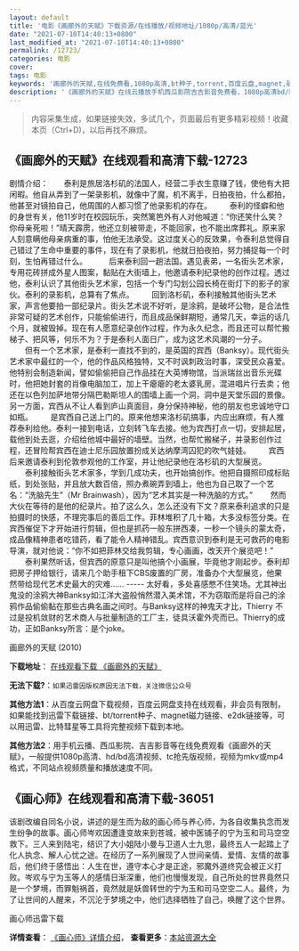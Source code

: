 ```yaml
---
layout: default
title: '电影《画廊外的天赋》下载资源/在线播放/视频地址/1080p/高清/蓝光'
date: "2021-07-10T14:40:13+0800"
last_modified_at: "2021-07-10T14:40:13+0800"
permalink: /12723/
categories: 电影
cover:
tags: 电影
keywords: '画廊外的天赋,在线免费看,1080p高清,bt种子,torrent,百度云盘,magnet,磁力链,迅雷下载资源'
description: '《画廊外的天赋》在线云播放手机西瓜影院吉吉影音免费看，1080p高清bd/hd未删减完整版和tc抢先枪版，mkv/mp4格式，附带bt/torrent种子、magnet/磁力链、百度云盘、网盘资源迅雷下载链接'
---
```


>内容采集生成，如果链接失效，多试几个，页面最后有更多精彩视频！收藏本页（Ctrl+D)，以后再找不麻烦。


## 《画廊外的天赋》在线观看和高清下载-12723

剧情介绍：　　泰利是旅居洛杉矶的法国人，经营二手衣生意赚了钱，使他有大把闲暇。他自从弄到了一架录影机，就像中了魔，机不离手，日拍夜拍，什么都拍，他甚至对镜拍自己，他周围的人都习惯了他录影机的存在。 　　泰利的怪癖和他的身世有关，他11岁时在校园玩乐，突然篱笆外有人对他喊道：“你还笑什么笑？你母亲死啦！”晴天霹雳，他还立刻被带走，不能回家，也不能出席葬礼。原来家人刻意瞒他母亲病重的事，怕他无法承受。这过度关心的反效果，令泰利总觉得自己错过了生命中重要的事件，现在有了录影机，他就日拍夜拍，努力捕捉每一个时刻，生怕再错过什么。　 　　后来泰利回一趟法国。遇见表弟，一名街头艺术家，专用花砖拼成外星人图案，黏贴在大街墙上，他邀请泰利纪录他的创作过程。透过他，泰利认识了其他街头艺术家，包括一个专门勾划公园长椅在街灯下的影子的家伙。泰利的录影机，总算有了焦点。 　　回到洛杉矶，泰利接触其他街头艺术家，声言他要拍一部纪录片。街头艺术说不好听，是涂鸦，是破坏公物，是合法性非常可疑的艺术创作，只能偷偷进行，而且成品保鲜期短，通常几天，幸运的话几个月，就被毁掉。现在有人愿意纪录创作过程，作为永久纪念，而且还可以帮忙搬梯子、把风等，何乐不为？于是泰利人面日广，成为这艺术风潮的一分子。 　　但有一个艺术家，是泰利一直找不到的，是英国的宾西（Banksy）。现代街头艺术家中最红的一个，他的作品风格独特，又不时讽刺政治时事，深受民众喜爱。他特别会制造新闻，譬如偷偷把自己作品挂在大英博物馆，当派瑞丝出音乐光碟时，他把她封套的肖像电脑加工，加上干瘪瘪的老太婆乳房，混进唱片行去卖；他还在以色列加萨地带分隔巴勒斯坦人的围墙上画一个洞，洞中是天堂乐园的景像。另一方面，宾西从不让人看到庐山真面目，身分保持神秘，他的朋友也忠诚地守口如瓶。 　　是宾西自己送上门的。原来他想来洛杉矶搞事，内应出麻烦，有人推荐泰利给他。泰利一接到电话，立刻转飞车去接。他为宾西打点一切，安排起居，载他到处去逛，介绍给他城中最好的墙壁。当然，也帮忙搬梯子，并录影创作过程，还冒险帮宾西在迪士尼乐园放置扮成关达纳摩湾囚犯的吹气娃娃。 　　宾西后来邀请泰利到伦敦参观他的工作室，并让他纪录他在洛杉矶的大型展览。 　　泰利接触街头艺术家多，学到几成功夫，也开始搞创作。他把自摄照印成标贴纸，到处张贴，并且放大数百倍，照办煮碗弄到墙上，他也为自己取了一个艺名：“洗脑先生”（Mr Brainwash），因为“艺术其实是一种洗脑的方式。” 　　然而大伙在等待的是他的纪录片。拍了这么久，怎么还没有下文？原来泰利追求的只是拍摄时的快感，不理完事后的善后工作。菲林堆积了几十箱，大多没标签分类。在宾西催促下才开始进行剪辑，但也是抓药一般东拼西凑，一秒一个镜头的蒙太奇，成品像精神患者吃错药，看了能令人精神错乱。宾西意识到泰利是无可救药的电影导演，就对他说：“你不如把菲林交给我剪辑，专心画画，改天开个展览吧！” 　　泰利果然听话，但宾西的原意只是叫他搞个小画展，毕竟他才刚起步。泰利却把房子押给银行，请来几个助手租下CBS废置的厂房，准备办个大型展览，他果然带给现代艺术史最大的灾难…… ----- 太好看，多处喜感憋不住笑场。尤其神出鬼没的涂鸦大神Banksy如江洋大盗般悄然潜入美术馆，不为窃取而是将自己的涂鸦作品偷偷黏在那些古典名画之间时。与Banksy这样的神鬼天才比，Thierry 不过是投机敛财的艺术商人与批量制造的工厂主，徒具沃霍外壳而已。Thierry的成功，正如Banksy所言：是个joke。


画廊外的天赋 (2010)

**下载地址**： [在线观看下载 《画廊外的天赋》](https://www.btbtdy.me/btdy/dy6604.html) 


**无法下载?**：`如果迅雷因版权原因无法下载，关注微信公众号 `

**其他方法1**：从百度云网盘下载视频，百度云网盘支持在线观看，非会员有限制，如果能找到迅雷下载链接、bt/torrent种子、magnet磁力链接、e2dk链接等，可以用迅雷、比特彗星等工具将完整视频下载到本地。

**其他方法2**：用手机云播、西瓜影院、吉吉影音等在线免费观看《画廊外的天赋》，一般提供1080p高清、hd/bd高清视频、tc抢先版视频，视频为mkv或mp4格式，不同站点视频质量和播放速度不同。


## 《画心师》在线观看和高清下载-36051

该剧改编自同名小说，讲述的是生而为敌的画心师与养心师，为各自收集执念而发生纷争的故事。画心师岑欢因遭逢变故来到苍城，被中医铺子的宁为玉和司马空空救下。三人来到陆宅，结识了大小姐陆小曼与卫道人士九思，最终五人一起踏上了化人执念、解人心忧之途。在经历了一系列展现了人世间亲情、爱情、友情的故事后，他们终于感悟出：人生在世，遵守本心才是正途，邪魔外道终究会被正义打败。岑欢与宁为玉等人的感情日渐深重，他们也慢慢发现，自己所处的世界竟然只是一个梦境，而罪魁祸首，竟然就是妖兽转世的宁为玉和司马空空二人。最终，为了让世间的人醒来，不沉沦于梦境之中，他们选择牺牲了自己，唤醒了这个世界。


画心师迅雷下载

**详情查看**： [《画心师》详情介绍](/movie/36051/)， **查看更多**：[本站资源大全](/movie/t/all/)

